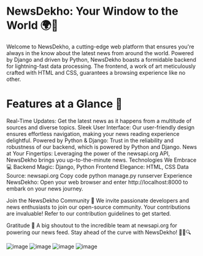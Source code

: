 # NewsDekho: Your Window to the World 🌍📰
Welcome to NewsDekho, a cutting-edge web platform that ensures you're always in the know about the latest news from around the world. Powered by Django and driven by Python, NewsDekho boasts a formidable backend for lightning-fast data processing. The frontend, a work of art meticulously crafted with HTML and CSS, guarantees a browsing experience like no other.

# Features at a Glance 🚀
Real-Time Updates: Get the latest news as it happens from a multitude of sources and diverse topics.
Sleek User Interface: Our user-friendly design ensures effortless navigation, making your news reading experience delightful.
Powered by Python & Django: Trust in the reliability and robustness of our backend, which is powered by Python and Django.
News at Your Fingertips: Leveraging the power of the newsapi.org API, NewsDekho brings you up-to-the-minute news.
Technologies We Embrace 💻
Backend Magic: Django, Python
Frontend Elegance: HTML, CSS
Data Source: newsapi.org
Copy code
python manage.py runserver
Experience NewsDekho: Open your web browser and enter http://localhost:8000 to embark on your news journey.

Join the NewsDekho Community 🌟
We invite passionate developers and news enthusiasts to join our open-source community. Your contributions are invaluable! Refer to our contribution guidelines to get started.

Gratitude 🙏
A big shoutout to the incredible team at newsapi.org for powering our news feed.
Stay ahead of the curve with NewsDekho! 🌟📰🔍

![image](https://github.com/SURBHI0402/NewsDekho/assets/81684867/566668d6-4a3d-427b-b1ca-0c307d67aacf)
![image](https://github.com/SURBHI0402/NewsDekho/assets/81684867/6fed5cba-3d50-4aac-ab04-ebd5c4fb67f5)
![image](https://github.com/SURBHI0402/NewsDekho/assets/81684867/cef4a3e2-2d52-4285-ac6d-d8e24a1d3533)
![image](https://github.com/SURBHI0402/NewsDekho/assets/81684867/a7cb4de2-2571-46f4-a180-ae922f2b2983)

